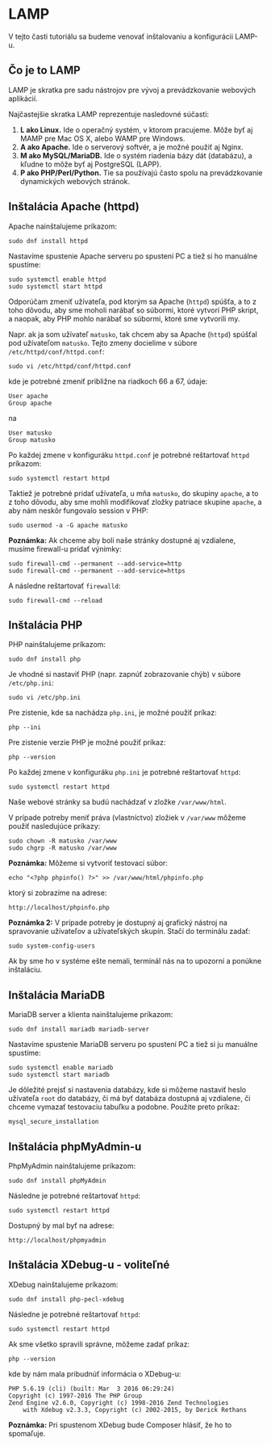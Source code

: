 # LAMP

V tejto časti tutoriálu sa budeme venovať inštalovaniu a konfigurácii LAMP-u.

## Čo je to LAMP

LAMP je skratka pre sadu nástrojov pre vývoj a prevádzkovanie webových aplikácií.

Najčastejšie skratka LAMP reprezentuje nasledovné súčasti:

1. **L ako Linux.** Ide o operačný systém, v ktorom pracujeme. Môže byť aj MAMP pre Mac OS X, alebo WAMP pre Windows.
2. **A ako Apache.** Ide o serverový softvér, a je možné použiť aj Nginx.
3. **M ako MySQL/MariaDB.** Ide o systém riadenia bázy dát (databázu), a kľudne to môže byť aj PostgreSQL (LAPP).
4. **P ako PHP/Perl/Python.** Tie sa používajú často spolu na prevádzkovanie dynamických webových stránok.

## Inštalácia Apache (httpd)

Apache nainštalujeme príkazom:

```
sudo dnf install httpd
```

Nastavíme spustenie Apache serveru po spustení PC a tiež si ho manuálne spustíme:

```
sudo systemctl enable httpd
sudo systemctl start httpd
```

Odporúčam zmeniť užívateľa, pod ktorým sa Apache (`httpd`) spúšťa, a to z toho dôvodu,
aby sme moholi narábať so súbormi, ktoré vytvorí PHP skript, a naopak, aby PHP mohlo
narábať so súbormi, ktoré sme vytvorili my.

Napr. ak ja som užívateľ `matusko`, tak chcem aby sa Apache (`httpd`) spúšťal pod užívateľom `matusko`.
Tejto zmeny docielime v súbore `/etc/httpd/conf/httpd.conf`:

```
sudo vi /etc/httpd/conf/httpd.conf
```

kde je potrebné zmeniť približne na riadkoch 66 a 67, údaje:

```
User apache
Group apache
```

na

```
User matusko
Group matusko
```

Po každej zmene v konfiguráku `httpd.conf` je potrebné reštartovať `httpd` príkazom:

```
sudo systemctl restart httpd
```

Taktiež je potrebné pridať užívateľa, u mňa `matusko`, do skupiny `apache`,
a to z toho dôvodu, aby sme mohli modifikovať zložky patriace skupine `apache`,
a aby nám neskôr fungovalo session v PHP:

```
sudo usermod -a -G apache matusko
```

**Poznámka:** Ak chceme aby boli naše stránky dostupné aj vzdialene, musíme firewall-u pridať výnimky:

```
sudo firewall-cmd --permanent --add-service=http
sudo firewall-cmd --permanent --add-service=https
```

A následne reštartovať `firewalld`:

```
sudo firewall-cmd --reload
```

## Inštalácia PHP

PHP nainštalujeme príkazom:

```
sudo dnf install php
```

Je vhodné si nastaviť PHP (napr. zapnúť zobrazovanie chýb) v súbore `/etc/php.ini`:

```
sudo vi /etc/php.ini
```

Pre zistenie, kde sa nachádza `php.ini`, je možné použiť príkaz:

```
php --ini
```

Pre zistenie verzie PHP je možné použiť príkaz:

```
php --version
```

Po každej zmene v konfiguráku `php.ini` je potrebné reštartovať `httpd`:

```
sudo systemctl restart httpd
```

Naše webové stránky sa budú nachádzať v zložke `/var/www/html`.

V prípade potreby meniť práva (vlastníctvo) zložiek v `/var/www` môžeme použiť nasledujúce príkazy:

```
sudo chown -R matusko /var/www
sudo chgrp -R matusko /var/www
```

**Poznámka:** Môžeme si vytvoriť testovací súbor:

```
echo "<?php phpinfo() ?>" >> /var/www/html/phpinfo.php
```

ktorý si zobrazíme na adrese:

```
http://localhost/phpinfo.php
```

**Poznámka 2:** V prípade potreby je dostupný aj grafický nástroj na spravovanie
užívateľov a užívateľských skupín. Stačí do terminálu zadať:

```
sudo system-config-users
```

Ak by sme ho v systéme ešte nemali, terminál nás na to upozorní a ponúkne inštaláciu.

## Inštalácia MariaDB

MariaDB server a klienta nainštalujeme príkazom:

```
sudo dnf install mariadb mariadb-server
```

Nastavíme spustenie MariaDB serveru po spustení PC a tiež si ju manuálne spustíme:

```
sudo systemctl enable mariadb
sudo systemctl start mariadb
```

Je dôležité prejsť si nastavenia databázy, kde si môžeme nastaviť heslo užívateľa `root` do databázy,
či má byť databáza dostupná aj vzdialene, či chceme vymazať testovaciu tabuľku a podobne. Použite preto príkaz:

```
mysql_secure_installation
```

## Inštalácia phpMyAdmin-u

PhpMyAdmin nainštalujeme príkazom:

```
sudo dnf install phpMyAdmin
```

Následne je potrebné reštartovať `httpd`:

```
sudo systemctl restart httpd
```

Dostupný by mal byť na adrese:

```
http://localhost/phpmyadmin
```

## Inštalácia XDebug-u - voliteľné

XDebug nainštalujeme príkazom:

```
sudo dnf install php-pecl-xdebug
```

Následne je potrebné reštartovať `httpd`:

```
sudo systemctl restart httpd
```

Ak sme všetko spravili správne, môžeme zadať príkaz:

```
php --version
```

kde by nám mala pribudnúť informácia o XDebug-u:

```
PHP 5.6.19 (cli) (built: Mar  3 2016 06:29:24)
Copyright (c) 1997-2016 The PHP Group
Zend Engine v2.6.0, Copyright (c) 1998-2016 Zend Technologies
    with Xdebug v2.3.3, Copyright (c) 2002-2015, by Derick Rethans
```

**Poznámka:** Pri spustenom XDebug bude Composer hlásiť, že ho to spomaľuje.
